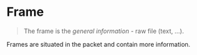 # Frame

> The frame is the _general information_ - raw file (text, ...).

Frames are situated in the packet and contain more information.
